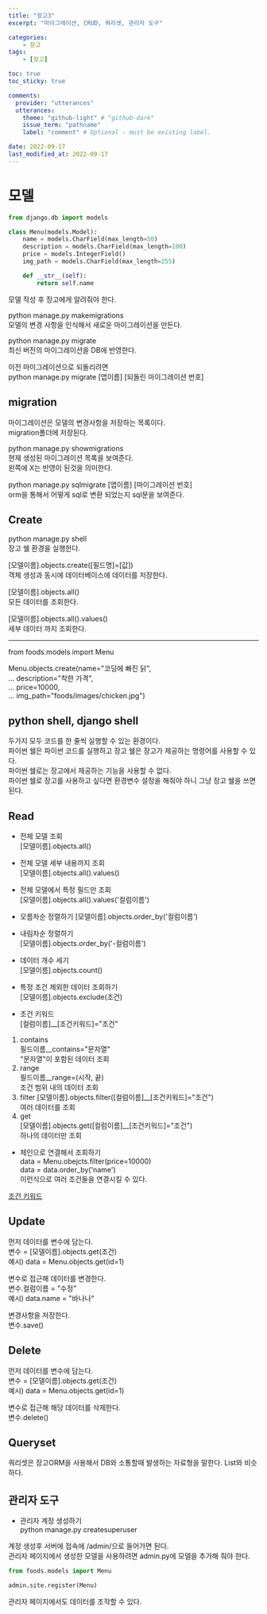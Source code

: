 ```yaml
---
title: "장고3"
excerpt: "마이그레이션, CRUD, 쿼리셋, 관리자 도구"

categories:
    - 장고
tags:
    - [장고]

toc: true
toc_sticky: true

comments:
  provider: "utterances"
  utterances:
    theme: "github-light" # "github-dark"
    issue_term: "pathname"
    label: "comment" # Optional - must be existing label.

date: 2022-09-17
last_modified_at: 2022-09-17
---
```

# 모델
```python
from django.db import models

class Menu(models.Model):
    name = models.CharField(max_length=50)
    description = models.CharField(max_length=100)
    price = models.IntegerField()
    img_path = models.CharField(max_length=255)

    def __str__(self):
        return self.name
```
모델 작성 후 장고에게 알려줘야 한다.  

python manage.py makemigrations  
모델의 변경 사항을 인식해서 새로운 마이그레이션을 만든다.  

python manage.py migrate  
최신 버전의 마이그레이션을 DB에 반영한다.  

이전 마이그레이션으로 되돌리려면  
python manage.py migrate [앱이름] [되돌린 마이그레이션 번호]

## migration
마이그레이션은 모델의 변경사항을 저장하는 목록이다.  
migration폴더에 저장된다.  

python manage.py showmigrations  
현재 생성된 마이그레이션 목록을 보여준다.  
왼쪽에 X는 반영이 된것을 의미한다.  

python manage.py sqlmigrate [앱이름] [마이그레이션 번호]  
orm을 통해서 어떻게 sql로 변환 되었는지 sql문을 보여준다.  

## Create
python manage.py shell  
장고 쉘 환경을 실행한다.  

[모델이름].objects.create([필드명]=[값])  
객체 생성과 동시에 데이터베이스에 데이터를 저장한다.  

[모델이름].objects.all()  
모든 데이터를 조회한다.  

[모델이름].objects.all().values()  
세부 데이터 까지 조회한다.  

----------
from foods.models import Menu  

Menu.objects.create(name="코딩에 빠진 닭",  
... description="착한 가격",  
... price=10000,  
... img_path="foods/images/chicken.jpg")  

## python shell, django shell
두가지 모두 코드를 한 줄씩 실행할 수 있는 환경이다.  
파이썬 쉘은 파이썬 코드를 실행하고 장고 쉘은 장고가 제공하는 명령어를 사용할 수 있다.  
파이썬 쉘로는 장고에서 제공하는 기능을 사용할 수 없다.  
파이썬 쉘로 장고를 사용하고 싶다면 환경변수 설정을 해줘야 하니 그냥 장고 쉘을 쓰면 된다.  

## Read
- 전체 모델 조회  
[모델이름].objects.all()  

- 전체 모델 세부 내용까지 조회  
[모델이름].objects.all().values()  

- 전체 모델에서 특정 필드만 조회  
[모델이름].objects.all().values('컬럼이름')  

- 오름차순 정렬하기
[모델이름].objects.order_by('컬럼이름')  

- 내림차순 정렬하기  
[모델이름].objects.order_by('-컬럼이름')  

- 데이터 개수 세기  
[모델이름].objects.count()  

- 특정 조건 제외한 데이터 조회하기  
[모델이름].objects.exclude(조건)  

- 조건 키워드  
[컬럼이름]__[조건키워드]="조건"  
1. contains  
필드이름__contains="문자열"  
"문자열"이 포함된 데이터 조회  
2. range  
필드이름__range=(시작, 끝)  
조건 범위 내의 데이터 조회  
3. filter
[모델이름].objects.filter([컬럼이름]__[조건키워드]="조건")  
여러 데이터를 조회  
4. get  
[모델이름].objects.get([컬럼이름]__[조건키워드]="조건")  
하나의 데이터만 조회  

- 체인으로 연결해서 조회하기  
data = Menu.obejcts.filter(price=10000)  
data = data.order_by('name')  
이런식으로 여러 조건들을 연결시킬 수 있다.  

<a href="https://docs.djangoproject.com/en/2.2/ref/models/querysets/#field-lookups">조건 키워드</a>  

## Update
먼저 데이터를 변수에 담는다.  
변수 = [모델이름].objects.get(조건)  
예시) data = Menu.objects.get(id=1)  

변수로 접근해 데이터를 변경한다.  
변수.컬럼이름 = "수정"  
예시) data.name = "바나나"  

변경사항을 저장한다.  
변수.save()  

## Delete
먼저 데이터를 변수에 담는다.  
변수 = [모델이름].objects.get(조건)  
예시) data = Menu.objects.get(id=1)  

변수로 접근해 해당 데이터를 삭제한다.  
변수.delete()  

## Queryset  
쿼리셋은 장고ORM을 사용해서 DB와 소통할때 발생하는 자료형을 말한다. List와 비슷하다.  

## 관리자 도구
- 관리자 계정 생성하기  
python manage.py createsuperuser  

계정 생성후 서버에 접속에 /admin/으로 들어가면 된다.  
관리자 페이지에서 생성한 모델을 사용하려면 admin.py에 모델을 추가해 줘야 한다.  
```python
from foods.models import Menu

admin.site.register(Menu)
```
관리자 페이지에서도 데이터를 조작할 수 있다.  


